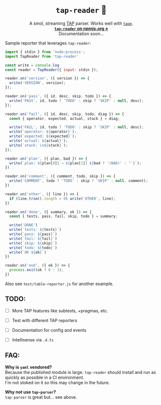 <h1 align="center"><code>tap-reader</code> 📜</h1>

<p align="center">
  A smol, streaming <a href="https://testanything.org/">TAP</a> parser. Works well with <a href="https://www.npmjs.com/package/tape/"><code>tape</code></a>.<br>
  <a href="https://www.npmjs.com/package/tap-reader"><strong><code>tap-reader</code> on npmjs.org »</strong></a></br>
  Documentation soon...
</p>

Sample reporter that leverages `tap-reader`:

```js
import { stdin } from 'node:process';
import TapReader from 'tap-reader'

const write = console.log
const reader = TapReader({ input: stdin });

reader.on('version', ({ version }) => {
  write('VERSION', version);
});

reader.on('pass', ({ id, desc, skip, todo }) => {
  write('PASS', id, todo ? 'TODO' : skip ? 'SKIP' : null, desc);
});

reader.on('fail', ({ id, desc, skip, todo, diag }) => {
  const { operator, expected, actual, stack } = diag;

  write('FAIL', id, todo ? 'TODO' : skip ? 'SKIP' : null, desc);
  write(`operator: ${operator}`);
  write(`expected: ${expected}`);
  write(`actual: ${actual}`);
  write(`stack: \n${stack}`);
});

reader.on('plan', ({ plan, bad }) => {
  write(`plan: ${plan[0]} → ${plan[1]} ${bad ? '(BAD)' : ''}`);
})

reader.on('comment', ({ comment, todo, skip }) => {
  write('COMMENT', todo ? 'TODO' : skip ? 'SKIP' : null, comment);
})

reader.on('other', ({ line }) => {
  if (line.trim().length > 0) write('OTHER', line);
})

reader.on('done', ({ summary, ok }) => {
  const { tests, pass, fail, skip, todo } = summary;

  write('DONE')
  write(`tests: ${tests}`)
  write(`pass: ${pass}`)
  write(`fail: ${fail}`)
  write(`skip: ${skip}`)
  write(`todo: ${todo}`)
  write(`OK ${ok}`)
})

reader.on('end', ({ ok }) => {
  process.exit(ok ? 0 : 1);
})
```

Also see `test/table-reporter.js` for another example.

## TODO:

- [ ] More TAP features like subtests, +pragmas, etc.
- [ ] Test with different TAP reporters
- [ ] Documentation for config and events
- [ ] Intellisense via `.d.ts`


## FAQ:

**Why is `yaml` vendored?**  
Because the published module is large. `tap-reader` should install and run as quickly as possible in a CI environment.  
I'm not stoked on it so this may change in the future.

**Why not use `tap-parser`?**  
`tap-parser` is great but... see above.
